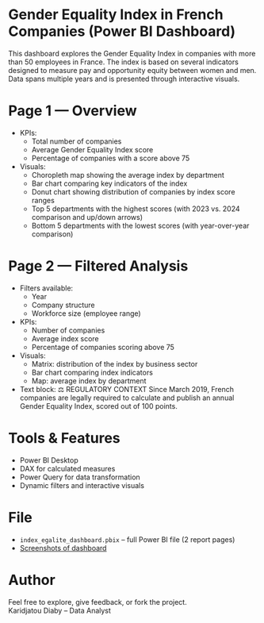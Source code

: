 # Gender Equality Index in French Companies (Power BI Dashboard)
This dashboard explores the Gender Equality Index in companies with more than 50 employees in France. The index is based on several indicators designed to measure pay and opportunity equity between women and men. Data spans multiple years and is presented through interactive visuals.

# Page 1 — Overview
* KPIs:
    * Total number of companies
    * Average Gender Equality Index score
    * Percentage of companies with a score above 75
* Visuals:
    * Choropleth map showing the average index by department
    * Bar chart comparing key indicators of the index
    * Donut chart showing distribution of companies by index score ranges
    * Top 5 departments with the highest scores (with 2023 vs. 2024 comparison and up/down arrows)
    * Bottom 5 departments with the lowest scores (with year-over-year comparison)

# Page 2 — Filtered Analysis
* Filters available:
    * Year
    * Company structure
    * Workforce size (employee range)
* KPIs:
    * Number of companies
    * Average index score
    * Percentage of companies scoring above 75
* Visuals:
    * Matrix: distribution of the index by business sector
    * Bar chart comparing index indicators
    * Map: average index by department
* Text block: ⚖️ REGULATORY CONTEXT Since March 2019, French companies are legally required to calculate and publish an annual Gender Equality Index, scored out of 100 points.

# Tools & Features

- Power BI Desktop
- DAX for calculated measures
- Power Query for data transformation
- Dynamic filters and interactive visuals


# File

- `index_egalite_dashboard.pbix` – full Power BI file (2 report pages)
- [Screenshots of dashboard](Screenshots)

# Author

Feel free to explore, give feedback, or fork the project.  
Karidjatou Diaby – Data Analyst
